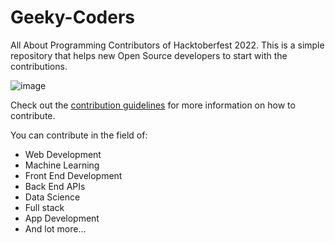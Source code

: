 # Geeky-Coders

All About Programming Contributors of Hacktoberfest 2022. This is a simple repository that helps new Open Source developers to start with the contributions.

![image](https://user-images.githubusercontent.com/1830380/193360152-0902f5c1-2565-45ae-9975-aa44a0c2c933.png)

Check out the [contribution guidelines](./CONTRIBUTING.md) for more information on how to contribute.

You can contribute in the field of:

* Web Development
* Machine Learning
* Front End Development
* Back End APIs
* Data Science
* Full stack
* App Development
* And lot more...
